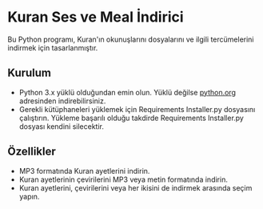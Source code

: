 # Kuran Ses ve Meal İndirici

Bu Python programı, Kuran'ın okunuşlarını dosyalarını ve ilgili tercümelerini indirmek için tasarlanmıştır.


## Kurulum
* Python 3.x yüklü olduğundan emin olun. Yüklü değilse  [python.org](https://www.python.org/downloads/) adresinden indirebilirsiniz.
* Gerekli kütüphaneleri yüklemek için Requirements Installer.py dosyasını çalıştırın. Yükleme başarılı olduğu takdirde Requirements Installer.py dosyası kendini silecektir.


## Özellikler
- MP3 formatında Kuran ayetlerini indirin.
- Kuran ayetlerinin çevirilerini MP3 veya metin formatında indirin.
- Kuran ayetlerini, çevirilerini veya her ikisini de indirmek arasında seçim yapın.

